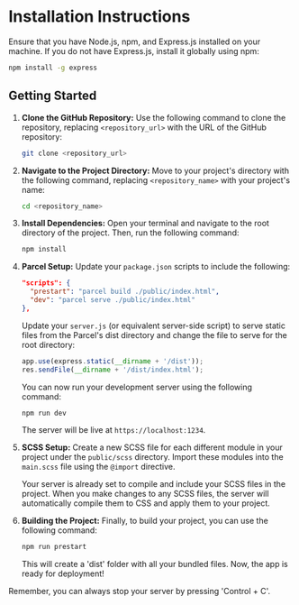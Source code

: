# Installation Instructions

Ensure that you have Node.js, npm, and Express.js installed on your machine. If you do not have Express.js, install it globally using npm:

```bash
npm install -g express
```

## Getting Started

1. **Clone the GitHub Repository:**
   Use the following command to clone the repository, replacing `<repository_url>` with the URL of the GitHub repository:

   ```bash
   git clone <repository_url>
   ```

2. **Navigate to the Project Directory:**
   Move to your project's directory with the following command, replacing `<repository_name>` with your project's name:

   ```bash
   cd <repository_name>
   ```

3. **Install Dependencies:**
   Open your terminal and navigate to the root directory of the project. Then, run the following command:

   ```bash
   npm install
   ```

4. **Parcel Setup:**
   Update your `package.json` scripts to include the following:

   ```json
   "scripts": {
     "prestart": "parcel build ./public/index.html",
     "dev": "parcel serve ./public/index.html"
   },
   ```

   Update your `server.js` (or equivalent server-side script) to serve static files from the Parcel's dist directory and change the file to serve for the root directory:

   ```javascript
   app.use(express.static(__dirname + '/dist'));
   res.sendFile(__dirname + '/dist/index.html');
   ```

   You can now run your development server using the following command:

   ```bash
   npm run dev
   ```

   The server will be live at `https://localhost:1234`.

5. **SCSS Setup:**
   Create a new SCSS file for each different module in your project under the `public/scss` directory. Import these modules into the `main.scss` file using the `@import` directive.

   Your server is already set to compile and include your SCSS files in the project. When you make changes to any SCSS files, the server will automatically compile them to CSS and apply them to your project.

6. **Building the Project:**
   Finally, to build your project, you can use the following command:

   ```bash
   npm run prestart
   ```

   This will create a 'dist' folder with all your bundled files. Now, the app is ready for deployment!

Remember, you can always stop your server by pressing 'Control + C'.
